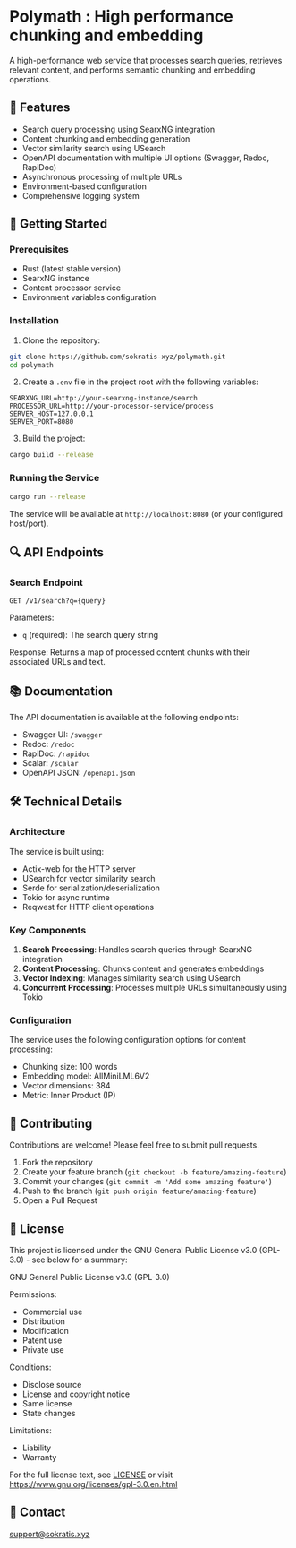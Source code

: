 # Polymath : High performance chunking and embedding

A high-performance web service that processes search queries, retrieves relevant content, and performs semantic chunking and embedding operations.

## 🌟 Features

- Search query processing using SearxNG integration
- Content chunking and embedding generation
- Vector similarity search using USearch
- OpenAPI documentation with multiple UI options (Swagger, Redoc, RapiDoc)
- Asynchronous processing of multiple URLs
- Environment-based configuration
- Comprehensive logging system

## 🚀 Getting Started

### Prerequisites

- Rust (latest stable version)
- SearxNG instance
- Content processor service
- Environment variables configuration

### Installation

1. Clone the repository:
```bash
git clone https://github.com/sokratis-xyz/polymath.git
cd polymath
```

2. Create a `.env` file in the project root with the following variables:
```env
SEARXNG_URL=http://your-searxng-instance/search
PROCESSOR_URL=http://your-processor-service/process
SERVER_HOST=127.0.0.1
SERVER_PORT=8080
```

3. Build the project:
```bash
cargo build --release
```

### Running the Service

```bash
cargo run --release
```

The service will be available at `http://localhost:8080` (or your configured host/port).

## 🔍 API Endpoints

### Search Endpoint

```
GET /v1/search?q={query}
```

Parameters:
- `q` (required): The search query string

Response: Returns a map of processed content chunks with their associated URLs and text.

## 📚 Documentation

The API documentation is available at the following endpoints:

- Swagger UI: `/swagger`
- Redoc: `/redoc`
- RapiDoc: `/rapidoc`
- Scalar: `/scalar`
- OpenAPI JSON: `/openapi.json`

## 🛠 Technical Details

### Architecture

The service is built using:
- Actix-web for the HTTP server
- USearch for vector similarity search
- Serde for serialization/deserialization
- Tokio for async runtime
- Reqwest for HTTP client operations

### Key Components

1. **Search Processing**: Handles search queries through SearxNG integration
2. **Content Processing**: Chunks content and generates embeddings
3. **Vector Indexing**: Manages similarity search using USearch
4. **Concurrent Processing**: Processes multiple URLs simultaneously using Tokio

### Configuration

The service uses the following configuration options for content processing:
- Chunking size: 100 words
- Embedding model: AllMiniLML6V2
- Vector dimensions: 384
- Metric: Inner Product (IP)

## 🤝 Contributing

Contributions are welcome! Please feel free to submit pull requests.

1. Fork the repository
2. Create your feature branch (`git checkout -b feature/amazing-feature`)
3. Commit your changes (`git commit -m 'Add some amazing feature'`)
4. Push to the branch (`git push origin feature/amazing-feature`)
5. Open a Pull Request

## 📝 License

This project is licensed under the GNU General Public License v3.0 (GPL-3.0) - see below for a summary:

GNU General Public License v3.0 (GPL-3.0)

Permissions:
- Commercial use
- Distribution
- Modification
- Patent use
- Private use

Conditions:
- Disclose source
- License and copyright notice
- Same license
- State changes

Limitations:
- Liability
- Warranty

For the full license text, see [LICENSE](LICENSE) or visit https://www.gnu.org/licenses/gpl-3.0.en.html

## 📧 Contact

support@sokratis.xyz
